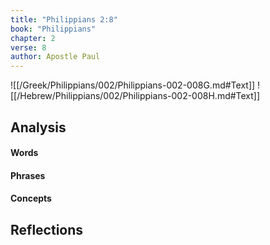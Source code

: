 ```yaml
---
title: "Philippians 2:8"
book: "Philippians"
chapter: 2
verse: 8
author: Apostle Paul
---
```

![[/Greek/Philippians/002/Philippians-002-008G.md#Text]]
![[/Hebrew/Philippians/002/Philippians-002-008H.md#Text]]

## Analysis

#### Words

#### Phrases

#### Concepts

## Reflections

